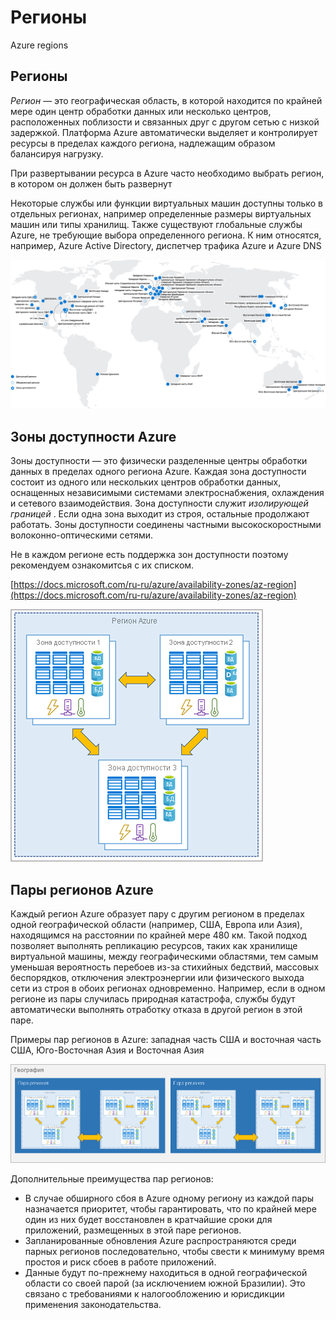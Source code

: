 # Регионы

Azure regions

## Регионы

*Регион* — это географическая область, в которой находится по крайней мере один центр обработки данных или несколько центров, расположенных поблизости и связанных друг с другом сетью с низкой задержкой. Платформа Azure автоматически выделяет и контролирует ресурсы в пределах каждого региона, надлежащим образом балансируя нагрузку.

При развертывании ресурса в Azure часто необходимо выбрать регион, в котором он должен быть развернут

Некоторые службы или функции виртуальных машин доступны только в отдельных регионах, например определенные размеры виртуальных машин или типы хранилищ. Также существуют глобальные службы Azure, не требующие выбора определенного региона. К ним относятся, например, Azure Active Directory, диспетчер трафика Azure и Azure DNS

![Untitled](%D0%A0%D0%B5%D0%B3%D0%B8%D0%BE%D0%BD%D1%8B%2016da007747194d16add196f0365491d5/Untitled.png)

## ****Зоны доступности Azure****

Зоны доступности — это физически разделенные центры обработки данных в пределах одного региона Azure. Каждая зона доступности состоит из одного или нескольких центров обработки данных, оснащенных независимыми системами электроснабжения, охлаждения и сетевого взаимодействия. Зона доступности служит *изолирующей границей*
. Если одна зона выходит из строя, остальные продолжают работать. Зоны доступности соединены частными высокоскоростными волоконно-оптическими сетями.

Не в каждом регионе есть поддержка зон доступности поэтому рекомендуем ознакомитсья с их списком.

[https://docs.microsoft.com/ru-ru/azure/availability-zones/az-region](https://docs.microsoft.com/ru-ru/azure/availability-zones/az-region)

![Untitled](%D0%A0%D0%B5%D0%B3%D0%B8%D0%BE%D0%BD%D1%8B%2016da007747194d16add196f0365491d5/Untitled%201.png)

## ****Пары регионов Azure****

Каждый регион Azure образует пару с другим регионом в пределах одной географической области (например, США, Европа или Азия), находящимся на расстоянии по крайней мере 480 км. Такой подход позволяет выполнять репликацию ресурсов, таких как хранилище виртуальной машины, между географическими областями, тем самым уменьшая вероятность перебоев из-за стихийных бедствий, массовых беспорядков, отключения электроэнергии или физического выхода сети из строя в обоих регионах одновременно. Например, если в одном регионе из пары случилась природная катастрофа, службы будут автоматически выполнять отработку отказа в другой регион в этой паре.

Примеры пар регионов в Azure: западная часть США и восточная часть США, Юго-Восточная Азия и Восточная Азия

![Untitled](%D0%A0%D0%B5%D0%B3%D0%B8%D0%BE%D0%BD%D1%8B%2016da007747194d16add196f0365491d5/Untitled%202.png)

Дополнительные преимущества пар регионов:

- В случае обширного сбоя в Azure одному региону из каждой пары назначается приоритет, чтобы гарантировать, что по крайней мере один из них будет восстановлен в кратчайшие сроки для приложений, размещенных в этой паре регионов.
- Запланированные обновления Azure распространяются среди парных регионов последовательно, чтобы свести к минимуму время простоя и риск сбоев в работе приложений.
- Данные будут по-прежнему находиться в одной географической области со своей парой (за исключением южной Бразилии). Это связано с требованиями к налогообложению и юрисдикции применения законодательства.